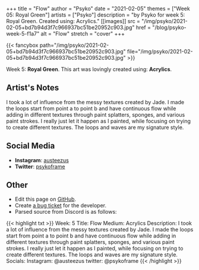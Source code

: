 +++
title =       "Flow"
author =      "Psyko"
date =        "2021-02-05"
themes =      ["Week 05: Royal Green"]
artists =     ["Psyko"]
description = "by Psyko for week 5: Royal Green. Created using: Acrylics."
[[images]]
              src = "/img/psyko/2021-02-05+bd7b94d3f7c966937bc51be20952c903.jpg"
              href = "/blog/psyko-week-5-f1a7"
              alt = "Flow"
              stretch = "cover"
+++


{{< fancybox path="/img/psyko/2021-02-05+bd7b94d3f7c966937bc51be20952c903.jpg" file="/img/psyko/2021-02-05+bd7b94d3f7c966937bc51be20952c903.jpg" >}}


Week 5: **Royal Green**. This art was lovingly created using: **Acrylics**.

## Artist's Notes

I took a lot of influence from the messy textures created by Jade. I made the loops start from point a to point b and have continuous flow  while adding in different textures through paint splatters, sponges, and various paint strokes. I really just let it happen as I painted, while focusing on trying to create different textures. The loops and waves are my signature style.

## Social Media

- **Instagram**: <a href='https://instagram.com/austeezus' target='_blank'>austeezus</a>
- **Twitter**: <a href='https://twitter.com/psykoframe' target='_blank'>psykoframe</a>


## Other

- Edit this page on [GitHub](https://github.com/teaminkling/web-refresh/edit/main/blog/content/blog/psyko-week-5-f1a7.md).
- Create [a bug ticket](https://github.com/teaminkling/web-refresh/issues/new?assignees=&labels=bug&template=problem-report.md&title=) for the developer.
- Parsed source from Discord is as follows:

{{< highlight txt >}}
Week: 5 
Title: Flow
Medium: Acrylics
Description: I took a lot of influence from the messy textures created by Jade. I made the loops start from point a to point b and have continuous flow  while adding in different textures through paint splatters, sponges, and various paint strokes. I really just let it happen as I painted, while focusing on trying to create different textures. The loops and waves are my signature style.
Socials: 
Instagram: @austeezus
twitter: @psykoframe
{{< /highlight >}}